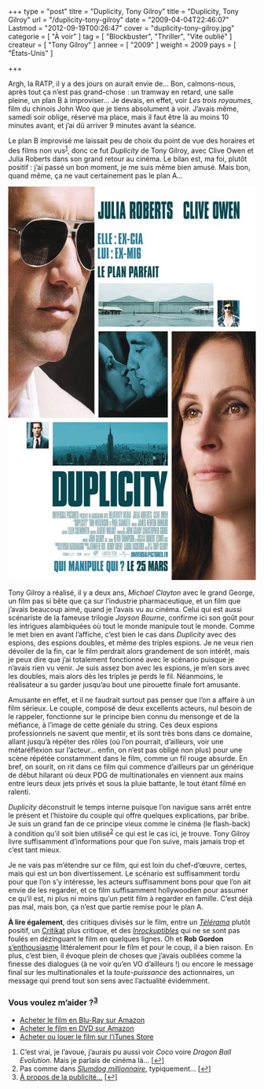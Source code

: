 +++
type = "post"
titre = "Duplicity, Tony Gilroy"
title = "Duplicity, Tony Gilroy"
url = "/duplicity-tony-gilroy"
date = "2009-04-04T22:46:07"
Lastmod = "2012-09-19T00:26:47"
cover = "duplicity-tony-gilroy.jpg"
categorie = [ "À voir" ]
tag = [ "Blockbuster", "Thriller", "Vite oublié" ]
createur = [ "Tony Gilroy" ]
annee = [ "2009" ]
weight = 2009
pays = [ "États-Unis" ]

+++

<p>Argh, la RATP, il y a des jours on aurait envie de&#8230; Bon, calmons-nous, après tout ça n&rsquo;est pas grand-chose : un tramway en retard, une salle pleine, un plan B à improviser&#8230; Je devais, en effet, voir <em>Les trois royaumes</em>, film du chinois John Woo que je tiens absolument à voir. J&rsquo;avais même, samedi soir oblige, réservé ma place, mais il faut être là au moins 10 minutes avant, et j&rsquo;ai dû arriver 9 minutes avant la séance.</p>
<p>Le plan B improvisé me laissait peu de choix du point de vue des horaires et des films non vus<sup><a href="#footnote_0_1435" id="identifier_0_1435" class="footnote-link footnote-identifier-link" title="C&rsquo;est vrai, je l&rsquo;avoue, j&rsquo;aurais pu aussi voir Coco voire Dragon Ball Evolution. Mais je parlais de cin&eacute;ma l&agrave;&hellip;">1</a></sup>, donc ce fut <em>Duplicity</em> de Tony Gilroy, avec Clive Owen et Julia Roberts dans son grand retour au cinéma. Le bilan est, ma foi, plutôt positif : j&rsquo;ai passé un bon moment, je me suis même bien amusé. Mais bon, quand même, ça ne vaut certainement pas le plan A&#8230;</p>
<div style="text-align: center;"><a href="http://www.allocine.fr/film/fichefilm_gen_cfilm=132303.html"><img src="19049751jpg.jpeg" border="0" alt="19049751.jpg.jpeg" width="600" height="800" /></a></div>
<p>Tony Gilroy a réalisé, il y a deux ans, <em>Michael Clayton</em> avec le grand George, un film pas si bête que ça sur l&rsquo;industrie pharmaceutique, et un film que j&rsquo;avais beaucoup aimé, quand je l&rsquo;avais vu au cinéma. Celui qui est aussi scénariste de la fameuse trilogie <em>Jayson Bourne</em>, confirme ici son goût pour les intrigues alambiquées où tout le monde manipule tout le monde. Comme le met bien en avant l&rsquo;affiche, c&rsquo;est bien le cas dans <em>Duplicity</em> avec des espions, des espions doubles, et même des triples espions. Je ne veux rien dévoiler de la fin, car le film perdrait alors grandement de son intérêt, mais je peux dire que j&rsquo;ai totalement fonctionné avec le scénario puisque je n&rsquo;avais rien vu venir. Je suis assez bon avec les espions, je m&rsquo;en sors avec les doubles, mais alors dès les triples je perds le fil. Néanmoins, le réalisateur a su garder jusqu&rsquo;au bout une pirouette finale fort amusante.</p>
<p>Amusante en effet, et il ne faudrait surtout pas penser que l&rsquo;on a affaire à un film sérieux. Le couple, composé de deux excellents acteurs, nul besoin de le rappeler, fonctionne sur le principe bien connu du mensonge et de la méfiance, à l&rsquo;image de cette géniale du string. Ces deux espions professionnels ne savent que mentir, et ils sont très bons dans ce domaine, allant jusqu&rsquo;à répéter des rôles (où l&rsquo;on pourrait, d&rsquo;ailleurs, voir une métaréflexion sur l&rsquo;acteur&#8230; enfin, on n&rsquo;est pas obligé non plus) pour une scène répétée constamment dans le film, comme un fil rouge absurde. En bref, on sourit, on rit dans ce film qui commence d&rsquo;ailleurs par un générique de début hilarant où deux PDG de multinationales en viennent aux mains entre leurs deux jets privés et sous la pluie battante, le tout étant filmé en ralenti.</p>
<p><em>Duplicity</em> déconstruit le temps interne puisque l&rsquo;on navigue sans arrêt entre le présent et l&rsquo;histoire du couple qui offre quelques explications, par bribe. Je suis un grand fan de ce principe vieux comme le cinéma (le flash-back) à condition qu&rsquo;il soit bien utilisé<sup><a href="#footnote_1_1435" id="identifier_1_1435" class="footnote-link footnote-identifier-link" title="Pas comme dans Slumdog millionnaire, typiquement&hellip;">2</a></sup> ce qui est le cas ici, je trouve. Tony Gilroy livre suffisamment d&rsquo;informations pour que l&rsquo;on suive, mais jamais trop et c&rsquo;est tant mieux.</p>
<p>Je ne vais pas m&rsquo;étendre sur ce film, qui est loin du chef-d&rsquo;œuvre, certes, mais qui est un bon divertissement. Le scénario est suffisamment tordu pour que l&rsquo;on s&rsquo;y intéresse, les acteurs suffisamment bons pour que l&rsquo;on ait envie de les regarder, et ce film suffisamment hollywoodien pour assumer ce qu&rsquo;il est, ni plus ni moins qu&rsquo;un petit film à regarder en famille. C&rsquo;est déjà pas mal, mais bon, ça n&rsquo;est que partie remise pour le plan A.</p>
<p><strong>À lire également</strong>, des critiques divisés sur le film, entre un <em><a href="http://www.telerama.fr/cinema/films/duplicity,373134,critique.php">Télérama</a></em> plutôt positif, un <a href="http://www.critikat.com/Duplicity.html">Critikat</a> plus critique, et des <a href="http://www.lesinrocks.com/cine/cinema-article/article/duplicity/"><em>Inrockuptibles</em></a> qui ne se sont pas foulés en dézinguant le film en quelques lignes. Oh et <strong>Rob Gordon</strong> <a href="http://www.toujoursraison.com/2009/04/duplicity.html">s&rsquo;enthousiasme</a> littéralement pour le film et pour le coup, il a bien raison. En plus, c&rsquo;est bien, il évoque plein de choses que j&rsquo;avais oubliées comme la finesse des dialogues (à ne voir qu&rsquo;en VO d&rsquo;ailleurs !) ou encore le message final sur les multinationales et la <em>toute-puissance</em> des actionnaires, un message qui prend tout son sens avec l&rsquo;actualité évidemment.</p>
<div class="amazon">
<h3>Vous voulez m&rsquo;aider ?<sup><a href="#footnote_2_1435" id="identifier_2_1435" class="footnote-link footnote-identifier-link" title="&Agrave; propos de la publicit&eacute;&hellip;">3</a></sup></h3>
<ul>
<li><a href="http://www.amazon.fr/gp/product/B002CXG7JQ/ref=as_li_ss_tl?ie=UTF8&tag=leblogdenic07-21&linkCode=as2&camp=1642&creative=19458&creativeASIN=B002CXG7JQ">Acheter le film en Blu-Ray sur Amazon</a></li>
<li><a href="http://www.amazon.fr/gp/product/B002CXG7JG/ref=as_li_ss_tl?ie=UTF8&tag=leblogdenic07-21&linkCode=as2&camp=1642&creative=19458&creativeASIN=B002CXG7JG">Acheter le film en DVD sur Amazon</a></li>
<li><a href="http://itunes.apple.com/fr/movie/duplicity/id515794462">Acheter ou louer le film sur l&rsquo;iTunes Store</a></li>
</ul>
</div>
<ol class="footnotes"><li id="footnote_0_1435" class="footnote">C&rsquo;est vrai, je l&rsquo;avoue, j&rsquo;aurais pu aussi voir <em>Coco</em> voire <em>Dragon Ball Evolution</em>. Mais je parlais de cinéma là&#8230; [<a href="#identifier_0_1435" class="footnote-link footnote-back-link">&#8617;</a>]</li><li id="footnote_1_1435" class="footnote">Pas comme dans <em><a href="/?p=1235">Slumdog millionnaire</a></em>, typiquement&#8230; [<a href="#identifier_1_1435" class="footnote-link footnote-back-link">&#8617;</a>]</li><li id="footnote_2_1435" class="footnote"><a href="http://nicolinux.fr/soutien/">À propos de la publicité…</a> [<a href="#identifier_2_1435" class="footnote-link footnote-back-link">&#8617;</a>]</li></ol>
